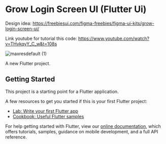 # Grow Login Screen UI (Flutter Ui)

Design idea:
https://freebiesui.com/figma-freebies/figma-ui-kits/grow-login-screen-ui/

Link  youtube for tutorial this code:
https://www.youtube.com/watch?v=THvkqyY_C_w&t=108s

![maxresdefault (1)](https://user-images.githubusercontent.com/87581799/133272391-a7f35cf3-d69c-40e9-95e1-81b6b50d5e1d.jpg)



A new Flutter project.

## Getting Started

This project is a starting point for a Flutter application.

A few resources to get you started if this is your first Flutter project:

- [Lab: Write your first Flutter app](https://flutter.dev/docs/get-started/codelab)
- [Cookbook: Useful Flutter samples](https://flutter.dev/docs/cookbook)

For help getting started with Flutter, view our
[online documentation](https://flutter.dev/docs), which offers tutorials,
samples, guidance on mobile development, and a full API reference.
